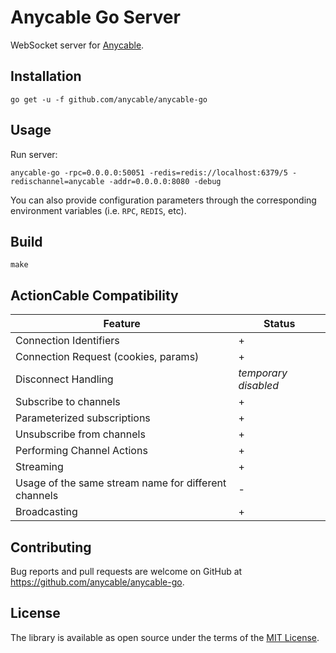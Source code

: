 # Anycable Go Server

WebSocket server for [Anycable](https://github.com/anycable/anycable).

## Installation


```shell
go get -u -f github.com/anycable/anycable-go
```

## Usage

Run server:

```shell
anycable-go -rpc=0.0.0.0:50051 -redis=redis://localhost:6379/5 -redischannel=anycable -addr=0.0.0.0:8080 -debug
```

You can also provide configuration parameters through the corresponding environment variables (i.e. `RPC`, `REDIS`, etc).

## Build

```shell
make
```

## ActionCable Compatibility

Feature                  | Status 
-------------------------|--------
Connection Identifiers   | +
Connection Request (cookies, params) | +
Disconnect Handling | _temporary disabled_
Subscribe to channels | +
Parameterized subscriptions | +
Unsubscribe from channels | +
Performing Channel Actions | +
Streaming | +
Usage of the same stream name for different channels | -
Broadcasting | +

## Contributing

Bug reports and pull requests are welcome on GitHub at https://github.com/anycable/anycable-go.

## License
The library is available as open source under the terms of the [MIT License](http://opensource.org/licenses/MIT).
